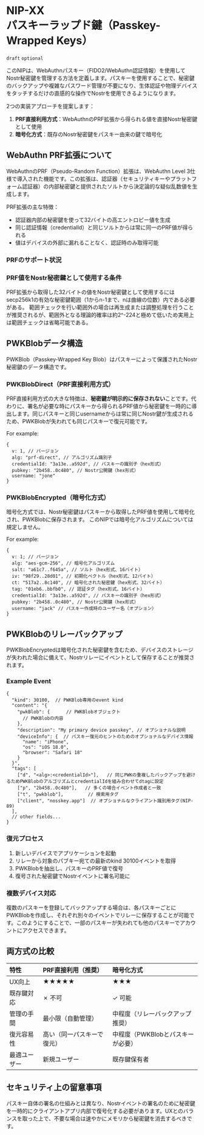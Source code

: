 NIP-XX  
パスキーラップド鍵（Passkey-Wrapped Keys）
==========================

`draft` `optional`

このNIPは、WebAuthnパスキー（FIDO2/WebAuthn認証情報）を使用してNostr秘密鍵を管理する方法を定義します。パスキーを使用することで、秘密鍵のバックアップや複雑なパスワード管理が不要になり、生体認証や物理デバイスをタッチするだけの直感的な操作でNostrを使用できるようになります。

2つの実装アプローチを提案します：

1. **PRF直接利用方式**：WebAuthnのPRF拡張から得られる値を直接Nostr秘密鍵として使用
2. **暗号化方式**：既存のNostr秘密鍵をパスキー由来の鍵で暗号化

## WebAuthn PRF拡張について

WebAuthnのPRF（Pseudo-Random Function）拡張は、WebAuthn Level 3仕様で導入された機能です。この拡張は、認証器（セキュリティキーやプラットフォーム認証器）の内部秘密鍵と提供されたソルトから決定論的な疑似乱数値を生成します。

PRF拡張の主な特徴：
- 認証器内部の秘密鍵を使って32バイトの高エントロピー値を生成
- 同じ認証情報（credentialId）と同じソルトからは常に同一のPRF値が得られる
- 値はデバイスの外部に漏れることなく、認証時のみ取得可能

### PRFのサポート状況

### PRF値をNostr秘密鍵として使用する条件

PRF拡張から取得した32バイトの値をNostr秘密鍵として使用するにはsecp256k1の有効な秘密鍵範囲（1からn-1まで、nは曲線の位数）内である必要がある。
範囲チェックを行い範囲外の場合は再生成または調整処理を行うことが推奨されるが、範囲外となる理論的確率は約2^-224と極めて低いため実用上は範囲チェックは省略可能である。

## PWKBlobデータ構造

PWKBlob（Passkey-Wrapped Key Blob）はパスキーによって保護されたNostr秘密鍵のデータ構造です。

### PWKBlobDirect（PRF直接利用方式）

PRF直接利用方式の大きな特徴は、**秘密鍵が明示的に保存されない**ことです。代わりに、署名が必要な時にパスキーから得られるPRF値から秘密鍵を一時的に導出します。同じパスキーと同じusernameからは常に同じNostr鍵が生成されるため、PWKBlobが失われても同じパスキーで復元可能です。

For example:

```jsonc
{
  v: 1, // バージョン
  alg: "prf-direct", // アルゴリズム識別子
  credentialId: "3a13e..a592d", // パスキーの識別子（hex形式）
  pubkey: "2b458..0c480", // Nostr公開鍵（hex形式）
  username: "jone"
}
```

### PWKBlobEncrypted（暗号化方式）

暗号化方式では、Nostr秘密鍵はパスキーから取得したPRF値を使用して暗号化され、PWKBlobに保存されます。
このNIPでは暗号化アルゴリズムについては規定しません。

For example:

```jsonc
{
  v: 1; // バージョン
  alg: "aes-gcm-256", // 暗号化アルゴリズム
  salt: "a61c7..f645a", // ソルト（hex形式、16バイト）
  iv: "98f29..28d01", // 初期化ベクトル（hex形式、12バイト）
  ct: "517a2..8c140", // 暗号化された秘密鍵（hex形式、32バイト）
  tag: "01eb6..bbfb0", // 認証タグ（hex形式、16バイト）
  credentialId: "3a13e..a592d", // パスキーの識別子（hex形式）
  pubkey: "2b458..0c480", // Nostr公開鍵（hex形式）
  username: "jack" // パスキー作成時のユーザー名（オプション）
}
```

## PWKBlobのリレーバックアップ

PWKBlobEncryptedは暗号化された秘密鍵を含むため、デバイスのストレージが失われた場合に備えて、Nostrリレーにイベントとして保存することが推奨されます。

### Example Event

```jsonc
{
  "kind": 30100,  // PWKBlob専用のevent kind
  "content": "{
    "pwkBlob": {      // PWKBlobオブジェクト
      // PWKBlobの内容
    },
    "description": "My primary device passkey", // オプショナルな説明
    "deviceInfo": {  // パスキー復元のヒントのためのオプショナルなデバイス情報
      "name": "iPhone",
      "os": "iOS 18.0",
      "browser": "Safari 18"
    }
  }",
  "tags": [
    ["d", "<alg>:<credentialId>"],   // 同じPWKの重複したバックアップを避けるためPWKBlobのアルゴリズムとcredentialIdを組み合わせてdtagに設定
    ["p", "2b458..0c480"],   // 多くの場合イベント作成者と一致
    ["t", "pwkblob"],         // 検索用タグ
    ["client", "nosskey.app"]  // オプショナルなクライアント識別用タグ(NIP-89) 
  ],
  // other fields...
}
```

### 復元プロセス

1. 新しいデバイスでアプリケーションを起動
2. リレーから対象のパブキー宛ての最新のkind 30100イベントを取得
3. PWKBlobを抽出し、パスキーのPRF値で復号
4. 復号された秘密鍵でNostrイベントに署名可能に

### 複数デバイス対応

複数のパスキーを登録してバックアップする場合は、各パスキーごとにPWKBlobを作成し、それぞれ別々のイベントでリレーに保存することが可能です。このようにすることで、一部のパスキーが失われても他のパスキーでアカウントにアクセスできます。

## 両方式の比較

| 特性 | PRF直接利用（推奨） | 暗号化方式 |
|:-----|:------------------|:----------|
| UX向上 | ★★★★★ | ★★★ |
| 既存鍵対応 | ✗ 不可 | ✓ 可能 |
| 管理の手間 | 最小限（自動管理） | 中程度（リレーバックアップ推奨） |
| 復元容易性 | 高い（同一パスキーで復元） | 中程度（PWKBlobとパスキーが必要） |
| 最適ユーザー | 新規ユーザー | 既存鍵保有者 |

## セキュリティ上の留意事項

パスキー自体の署名の仕組みとは異なり、Nostrイベントの署名のために秘密鍵を一時的にクライアントアプリ内部で復号化する必要があります。UXとのバランスを取った上で、不要な場合は速やかにメモリから秘密鍵を消去するべきです。
